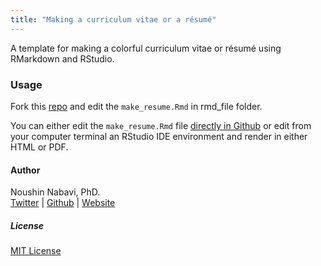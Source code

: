 ```yaml
---
title: "Making a curriculum vitae or a résumé"
---
```



A template for making a colorful curriculum vitae or résumé using RMarkdown and RStudio.  


### Usage

Fork this [repo](https://github.com/NoushinN/resume) and edit the `make_resume.Rmd` in rmd_file folder.

You can either edit the `make_resume.Rmd` file [directly in Github](https://help.github.com/articles/editing-files-in-your-repository/) or edit from your computer terminal  an RStudio IDE environment and render in either HTML or PDF. 


#### Author

Noushin Nabavi, PhD.  
[Twitter](http://twitter.com/nabavinoushin)  | [Github](http://github.com/NoushinN) | [Website](https://noushinn.github.io)  


##### License

[MIT License](https://github.com/NoushinN/resume/blob/main/LICENSE)